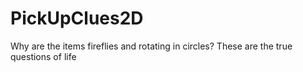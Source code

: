 # PickUpClues2D

Why are the items fireflies and rotating in circles?
These are the true questions of life
